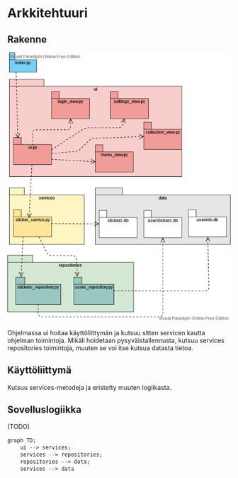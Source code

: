 # Arkkitehtuuri

## Rakenne

![rakenne](arkkitehtuuri2.png)

Ohjelmassa ui hoitaa käyttöliittymän ja kutsuu sitten servicen kautta ohjelman toimintoja. Mikäli hoidetaan pysyväistallennusta, kutsuu services repositories toimintoja, muuten se voi itse kutsua datasta tietoa.

## Käyttöliittymä
 Kutsuu services-metodeja ja eristetty muuten logiikasta.

## Sovelluslogiikka

(TODO)
```mermaid
graph TD;
    ui --> services;
    services --> repositories;
    repositories --> data;
    services --> data
```

